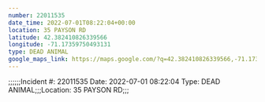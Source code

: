 ```yaml
---
number: 22011535
date_time: 2022-07-01T08:22:04+00:00
location: 35 PAYSON RD
latitude: 42.382410826339566
longitude: -71.17359750493131
type: DEAD ANIMAL
google_maps_link: https://maps.google.com/?q=42.382410826339566,-71.17359750493131
---
```


;;;;;;Incident #: 22011535  Date: 2022-07-01 08:22:04   Type: DEAD ANIMAL;;;Location: 35 PAYSON RD;;;
